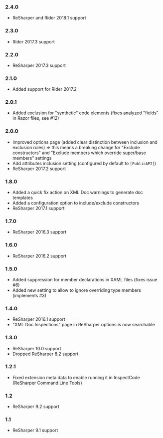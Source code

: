 ### 2.4.0 ###
- ReSharper and Rider 2018.1 support

### 2.3.0 ###
- Rider 2017.3 support

### 2.2.0 ###
- ReSharper 2017.3 support

### 2.1.0 ###
- Added support for Rider 2017.2

### 2.0.1 ###
- Added exclusion for "synthetic" code elements (fixes analyzed "fields" in Razor files, see #12)

### 2.0.0 ###
- Improved options page (added clear distinction between inclusion and exclusion rules) => this means a breaking change for "Exclude constructors" and "Exclude members which override super/base members" settings
- Add attributes inclusion setting (configured by default to `[PublicAPI]`)
- ReSharper 2017.2 support

### 1.8.0 ###
- Added a quick fix action on XML Doc warnings to generate doc templates
- Added a configuration option to include/exclude constructors
- ReSharper 2017.1 support

### 1.7.0 ###
- ReSharper 2016.3 support

### 1.6.0 ###
- ReSharper 2016.2 support

### 1.5.0 ###
- Added suppression for member declarations in XAML files (fixes issue #6)
- Added new setting to allow to ignore overriding type members (implements #3)

### 1.4.0 ###
- ReSharper 2016.1 support
- "XML Doc Inspections" page in ReSharper options is now searchable

### 1.3.0 ###
- ReSharper 10.0 support
- Dropped ReSharper 8.2 support

### 1.2.1 ###
- Fixed extension meta data to enable running it in InspectCode (ReSharper Command Line Tools)

### 1.2 ###
- ReSharper 9.2 support

### 1.1 ###
- ReSharper 9.1 support
